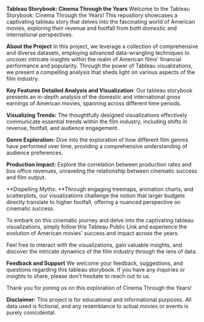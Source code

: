 **Tableau Storybook: Cinema Through the Years**
Welcome to the Tableau Storybook: Cinema Through the Years! This repository showcases a captivating tableau story that delves into the fascinating world of American movies, exploring their revenue and footfall from both domestic and international perspectives.

**About the Project**
In this project, we leverage a collection of comprehensive and diverse datasets, employing advanced data-wrangling techniques to uncover intricate insights within the realm of American films' financial performance and popularity. Through the power of Tableau visualizations, we present a compelling analysis that sheds light on various aspects of the film industry.

**Key Features**
**Detailed Analysis and Visualization**: Our tableau storybook presents an in-depth analysis of the domestic and international gross earnings of American movies, spanning across different time periods.

**Visualizing Trends:** The thoughtfully designed visualizations effectively communicate essential trends within the film industry, including shifts in revenue, footfall, and audience engagement.

**Genre Exploration:** Dive into the exploration of how different film genres have performed over time, providing a comprehensive understanding of audience preferences.

**Production Impact:** Explore the correlation between production rates and box office revenues, unraveling the relationship between cinematic success and film output.

**Dispelling Myths: **Through engaging treemaps, animation charts, and scatterplots, our visualizations challenge the notion that larger budgets directly translate to higher footfall, offering a nuanced perspective on cinematic success.


To embark on this cinematic journey and delve into the captivating tableau visualizations, simply follow this Tableau Public Link and experience the evolution of American movies' success and impact across the years.

Feel free to interact with the visualizations, gain valuable insights, and discover the intricate dynamics of the film industry through the lens of data.

**Feedback and Support**
We welcome your feedback, suggestions, and questions regarding this tableau storybook. If you have any inquiries or insights to share, please don't hesitate to reach out to us.

Thank you for joining us on this exploration of Cinema Through the Years!

**Disclaimer**: This project is for educational and informational purposes. All data used is fictional, and any resemblance to actual movies or events is purely coincidental.
